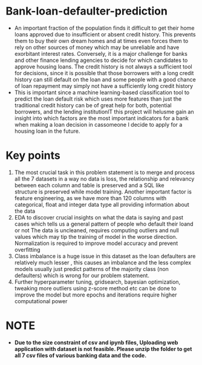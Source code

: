 # Bank-loan-defaulter-prediction

* An important fraction of the population finds it difficult to get their home loans approved due to insufficient or absent credit history. This prevents them to buy their own dream homes and at times even forces them to rely on other sources of money which may be unreliable and have exorbitant interest rates. Conversely, it is a major challenge for banks and other finance lending agencies to decide for which candidates to approve housing loans. The credit history is not always a sufficient tool for decisions, since it is possible that those borrowers with a long credit history can still default on the loan and some people with a good chance of loan repayment may simply not have a sufficiently long credit history
* This is important since a machine learning-based classification tool to predict the loan default risk which uses more features than just the traditional credit history can be of great help for both, potential borrowers, and the lending institutionlT this project will helusme gain an insight into which factors are the most important indicators for a bank when making a loan decision in cassomeone I decide to apply for a housing loan in the future.

# Key points
 1. The most crucial task in this problem statement is to merge and process all the 7 datasets in a way no data is loss, the relationship and relevancy between each column and table is preserved and a SQL like      
    structure is preserved while model training. Another important factor is feature engineering, as we have more than 120 columns with categorical, float and integer data type all providing information about the 
    data
2. EDA to discover crucial insights on what the data is saying and past cases which tells us a general pattern of people who default their loand or not
   The data is uncleaned, requires computing outliers and null values which may tip the training of model in the worse direction.  
   Normalization is required to improve model accuracy and prevent overfitting
3. Class imbalance is a huge issue in this dataset as the loan defaulters are relatively much lesser , this causes an imbalance and the less complex models usually just predict patterns of the majority class (non      defaulters) which is wrong for our problem statement.
4. Further hyperparameter tuning, gridsearch, bayesian optimization, tweaking more outliers using z-score method etc can be done to improve the model but more epochs and iterations require higher computational power

# NOTE
* **Due to the size constraint of csv and ipynb files, Uploading web application with dataset is not feasible. Please unzip the folder to get all 7 csv files of various banking data and the code.**

